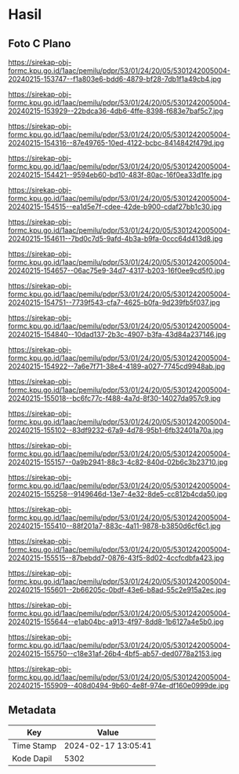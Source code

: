 # Hasil

## Foto C Plano

https://sirekap-obj-formc.kpu.go.id/1aac/pemilu/pdpr/53/01/24/20/05/5301242005004-20240215-153747--f1a803e6-bdd6-4879-bf28-7db1f1a49cb4.jpg

https://sirekap-obj-formc.kpu.go.id/1aac/pemilu/pdpr/53/01/24/20/05/5301242005004-20240215-153929--22bdca36-4db6-4ffe-8398-f683e7baf5c7.jpg

https://sirekap-obj-formc.kpu.go.id/1aac/pemilu/pdpr/53/01/24/20/05/5301242005004-20240215-154316--87e49765-10ed-4122-bcbc-8414842f479d.jpg

https://sirekap-obj-formc.kpu.go.id/1aac/pemilu/pdpr/53/01/24/20/05/5301242005004-20240215-154421--9594eb60-bd10-483f-80ac-16f0ea33d1fe.jpg

https://sirekap-obj-formc.kpu.go.id/1aac/pemilu/pdpr/53/01/24/20/05/5301242005004-20240215-154515--ea1d5e7f-cdee-42de-b900-cdaf27bb1c30.jpg

https://sirekap-obj-formc.kpu.go.id/1aac/pemilu/pdpr/53/01/24/20/05/5301242005004-20240215-154611--7bd0c7d5-9afd-4b3a-b9fa-0ccc64d413d8.jpg

https://sirekap-obj-formc.kpu.go.id/1aac/pemilu/pdpr/53/01/24/20/05/5301242005004-20240215-154657--06ac75e9-34d7-4317-b203-16f0ee9cd5f0.jpg

https://sirekap-obj-formc.kpu.go.id/1aac/pemilu/pdpr/53/01/24/20/05/5301242005004-20240215-154751--7739f543-cfa7-4625-b0fa-9d239fb5f037.jpg

https://sirekap-obj-formc.kpu.go.id/1aac/pemilu/pdpr/53/01/24/20/05/5301242005004-20240215-154840--10dad137-2b3c-4907-b3fa-43d84a237146.jpg

https://sirekap-obj-formc.kpu.go.id/1aac/pemilu/pdpr/53/01/24/20/05/5301242005004-20240215-154922--7a6e7f71-38e4-4189-a027-7745cd9948ab.jpg

https://sirekap-obj-formc.kpu.go.id/1aac/pemilu/pdpr/53/01/24/20/05/5301242005004-20240215-155018--bc6fc77c-f488-4a7d-8f30-14027da957c9.jpg

https://sirekap-obj-formc.kpu.go.id/1aac/pemilu/pdpr/53/01/24/20/05/5301242005004-20240215-155102--83df9232-67a9-4d78-95b1-6fb32401a70a.jpg

https://sirekap-obj-formc.kpu.go.id/1aac/pemilu/pdpr/53/01/24/20/05/5301242005004-20240215-155157--0a9b2941-88c3-4c82-840d-02b6c3b23710.jpg

https://sirekap-obj-formc.kpu.go.id/1aac/pemilu/pdpr/53/01/24/20/05/5301242005004-20240215-155258--9149646d-13e7-4e32-8de5-cc812b4cda50.jpg

https://sirekap-obj-formc.kpu.go.id/1aac/pemilu/pdpr/53/01/24/20/05/5301242005004-20240215-155410--88f201a7-883c-4a11-9878-b3850d6cf6c1.jpg

https://sirekap-obj-formc.kpu.go.id/1aac/pemilu/pdpr/53/01/24/20/05/5301242005004-20240215-155515--87bebdd7-0876-43f5-8d02-4ccfcdbfa423.jpg

https://sirekap-obj-formc.kpu.go.id/1aac/pemilu/pdpr/53/01/24/20/05/5301242005004-20240215-155601--2b66205c-0bdf-43e6-b8ad-55c2e915a2ec.jpg

https://sirekap-obj-formc.kpu.go.id/1aac/pemilu/pdpr/53/01/24/20/05/5301242005004-20240215-155644--e1ab04bc-a913-4f97-8dd8-1b6127a4e5b0.jpg

https://sirekap-obj-formc.kpu.go.id/1aac/pemilu/pdpr/53/01/24/20/05/5301242005004-20240215-155750--c18e31af-26b4-4bf5-ab57-ded0778a2153.jpg

https://sirekap-obj-formc.kpu.go.id/1aac/pemilu/pdpr/53/01/24/20/05/5301242005004-20240215-155909--408d0494-9b60-4e8f-974e-df160e0999de.jpg


## Metadata

| Key        | Value               |
| ---------- | ------------------- |
| Time Stamp | 2024-02-17 13:05:41 |
| Kode Dapil | 5302                |



